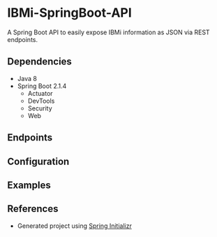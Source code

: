 # IBMi-SpringBoot-API


A Spring Boot API to easily expose IBMi information as JSON via REST endpoints.


## Dependencies
* Java 8
* Spring Boot 2.1.4
  * Actuator
  * DevTools
  * Security
  * Web
  

## Endpoints


## Configuration


## Examples


## References
* Generated project using [Spring Initializr](https://start.spring.io/)

